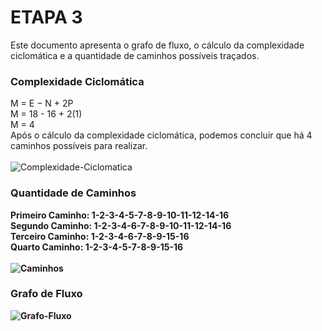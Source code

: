 # ETAPA 3 

Este documento apresenta o grafo de fluxo, o cálculo da complexidade ciclomática e a quantidade de caminhos possíveis traçados.

### Complexidade Ciclomática
M = E − N + 2P <br>
M = 18 - 16 + 2(1) <br>
M = 4 <br>
Após o cálculo da complexidade ciclomática, podemos concluir que há 4 caminhos possíveis para realizar. <br> <br>
![Complexidade-Ciclomatica](https://github.com/user-attachments/assets/ccfa39b3-5235-4912-8475-2f3ad4c1537b)


### Quantidade de Caminhos
<b>Primeiro Caminho:<b> 1-2-3-4-5-7-8-9-10-11-12-14-16 <br>
<b>Segundo Caminho:<b> 1-2-3-4-6-7-8-9-10-11-12-14-16 <br>
<b>Terceiro Caminho:<b> 1-2-3-4-6-7-8-9-15-16 <br>
<b>Quarto Caminho:<b> 1-2-3-4-5-7-8-9-15-16 <br> <br>
![Caminhos](https://github.com/user-attachments/assets/43ef2c6e-eb62-4ce5-b2f3-76e9c3e02952)


### Grafo de Fluxo 
![Grafo-Fluxo](https://github.com/user-attachments/assets/1c7ae65a-4e30-40b6-a2e7-6c3e5304d39e) <br>
